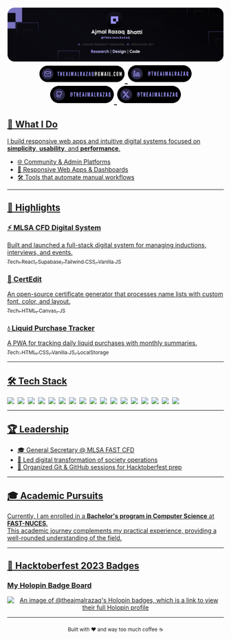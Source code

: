 <div>
<h1 align="center">
	<img src="/gitcover.svg">
 <a href="mailto:theajmalrazaq@gmail.com" target="blank"><img src="email.svg" width="200px"/>
	 <a href="https://www.linkedin.com/in/theajmalrazaq/"><img src="link.svg" width="150px"/>
	 <a href="https://github.com/theajmalrazaq"><img src="git.svg" width="150px"/>
	 <a href="https://x.com/theajmalrazaq"><img src="x.svg" width="150px"/>
</h1>
</div>
 

## 🚀 What I Do

I build responsive web apps and intuitive digital systems focused on **simplicity**, **usability**, and **performance**.

- 🌐 Community & Admin Platforms  
- 📱 Responsive Web Apps & Dashboards  
- 🛠️ Tools that automate manual workflows  

---

## 💼 Highlights

### ⚡ MLSA CFD Digital System  
Built and launched a full-stack digital system for managing inductions, interviews, and events.  
<sub>Tech: React, Supabase, Tailwind CSS, Vanilla JS</sub>

### 🧾 CertEdit  
An open-source certificate generator that processes name lists with custom font, color, and layout.  
<sub>Tech: HTML, Canvas, JS</sub>

### 💧 Liquid Purchase Tracker  
A PWA for tracking daily liquid purchases with monthly summaries.  
<sub>Tech: HTML, CSS, Vanilla JS, LocalStorage</sub>

---

## 🛠️ Tech Stack

<div style="display: flex; flex-wrap: wrap; gap: 8px;">
  <img src="https://img.shields.io/badge/HTML5-E34F26?style=flat&logo=html5&logoColor=white" />
  <img src="https://img.shields.io/badge/CSS3-1572B6?style=flat&logo=css3&logoColor=white" />
  <img src="https://img.shields.io/badge/JavaScript-F7DF1E?style=flat&logo=javascript&logoColor=black" />
  <img src="https://img.shields.io/badge/React-20232A?style=flat&logo=react&logoColor=61DAFB" />
  <img src="https://img.shields.io/badge/TailwindCSS-38B2AC?style=flat&logo=tailwind-css&logoColor=white" />
  <img src="https://img.shields.io/badge/Supabase-3ECF8E?style=flat&logo=supabase&logoColor=white" />
  <img src="https://img.shields.io/badge/MySQL-4479A1?style=flat&logo=mysql&logoColor=white" />
  <img src="https://img.shields.io/badge/PostgreSQL-336791?style=flat&logo=postgresql&logoColor=white" />
  <img src="https://img.shields.io/badge/Node.js-339933?style=flat&logo=node.js&logoColor=white" />
  <img src="https://img.shields.io/badge/NPM-CB3837?style=flat&logo=npm&logoColor=white" />
  <img src="https://img.shields.io/badge/C++-00599C?style=flat&logo=c%2B%2B&logoColor=white" />
  <img src="https://img.shields.io/badge/Notion-000000?style=flat&logo=notion&logoColor=white" />
  <img src="https://img.shields.io/badge/VS%20Code-007ACC?style=flat&logo=visual-studio-code&logoColor=white" />
  <img src="https://img.shields.io/badge/Linux-FCC624?style=flat&logo=linux&logoColor=black" />
  <img src="https://img.shields.io/badge/Bash-121011?style=flat&logo=gnubash&logoColor=white" />
  <img src="https://img.shields.io/badge/Figma-F24E1E?style=flat&logo=figma&logoColor=white" />
  <img src="https://img.shields.io/badge/Git-F05032?style=flat&logo=git&logoColor=white" />
</div>

---

## 🏆 Leadership

- 🎓 General Secretary @ MLSA FAST CFD  
- 🚀 Led digital transformation of society operations  
- 💬 Organized Git & GitHub sessions for Hacktoberfest prep  

---

## 🎓 Academic Pursuits

Currently, I am enrolled in a **Bachelor's program in Computer Science** at **FAST-NUCES**.  
This academic journey complements my practical experience, providing a well-rounded understanding of the field.

---

## 🏅 Hacktoberfest 2023 Badges

<h3>My Holopin Badge Board</h3>

<p align="center">
  <a href="https://holopin.io/@theajmalrazaq">
    <img src="https://holopin.me/theajmalrazaq" alt="An image of @theajmalrazaq's Holopin badges, which is a link to view their full Holopin profile" />
  </a>
</p>

---

<p align="center">
	<sub>Built with ❤️ and way too much coffee ☕</sub>
 
</p>
